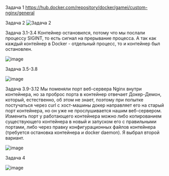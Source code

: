Задача 1 https://hub.docker.com/repository/docker/gamei/custom-nginx/general

Задача 2
![Задача 2](https://github.com/Gamei666/devops-netology/assets/67197577/d521ee19-f4f1-44a3-b589-9f131f429385)

Задача 3.1-3.4 Контейнер остановился, потому что мы послали процессу SIGINT, то есть сигнал на прерывание процесса. А так как каждый контейнер в Docker - отдельный процесс, то и контейнер был остановлен.

![image](https://github.com/Gamei666/devops-netology/assets/67197577/83c2540a-3d73-43ca-b561-b8d161dcd6fd)

Задача 3.5-3.8

![image](https://github.com/Gamei666/devops-netology/assets/67197577/64656bf4-8b89-4aff-905e-59000c864a12)

Задача 3.9-3.12 Мы поменяли порт веб-сервера Nginx внутри контейнера, но за проброс порта в контейнер отвечает Докер-Демон, который, естественно, об этом не знает, поэтому при попытке постучаться через curl с хост-машины докер направляет его на старый порт контейнера, но он уже не прослушивается нашим веб-сервером. Изменить порт у работающего контейнера можно либо копированием существующего контейнера в новый и запуском его с правильными портами, либо через правку конфигурационных файлов контейнера (требуется остановка контейнера и docker daemon). Я выбрал второй вариант.

![image](https://github.com/Gamei666/devops-netology/assets/67197577/18b2b8b9-282d-4b9d-b03e-7c89612c335e)

Задача 4

![image](https://github.com/Gamei666/devops-netology/assets/67197577/0d7bd30c-e726-4486-b59d-0442dfff553d)
